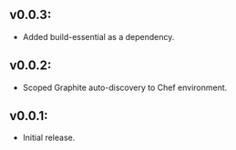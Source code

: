 ## v0.0.3:

* Added build-essential as a dependency.

## v0.0.2:

* Scoped Graphite auto-discovery to Chef environment.

## v0.0.1:

* Initial release.
